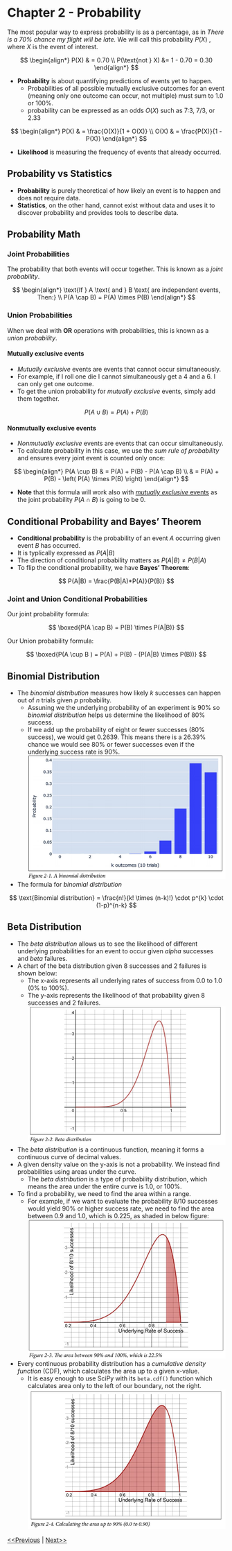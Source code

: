 # Chapter 2 - Probability
The most popular way to express probability is as a percentage, as in _There is a 70% chance my flight will be late._ We will call this probability $P(X)$ , where $X$ is the event of interest.

$$
\begin{align*}
P(X) & = 0.70 \\
P(\text{not } X) &= 1 - 0.70 = 0.30
\end{align*}
$$

* **Probability** is about quantifying predictions of events yet to happen.
    * Probabilities of all possible mutually exclusive outcomes for an event (meaning only one outcome can occur, not multiple) must sum to 1.0 or 100%.
    * probability can be expressed as an odds $O(X)$ such as 7:3, 7/3, or 2.33

$$
\begin{align*}
P(X) & = \frac{O(X)}{1 + O(X)} \\
O(X) & = \frac{P(X)}{1 - P(X)}
\end{align*}
$$

* **Likelihood** is measuring the frequency of events that already occurred.

## Probability vs Statistics
* **Probability** is purely theoretical of how likely an event is to happen and does not require data.
* **Statistics**, on the other hand, cannot exist without data and uses it to discover probability and provides tools to describe data.

## Probability Math
### Joint Probabilities
The probability that both events will occur together. This is known as a _joint probability_.

$$
\begin{align*}
\text{If } A \text{ and } B \text{ are independent events, Then:} \\
P(A \cap B) = P(A) \times P(B)
\end{align*}
$$
### Union Probabilities
When we deal with **OR** operations with probabilities, this is known as a _union probability_.
#### Mutually exclusive events
* _Mutually exclusive_ events are events that cannot occur simultaneously.
* For example, if I roll one die I cannot simultaneously get a 4 and a 6. I can only get one outcome.
* To get the union probability for _mutually exclusive_ events, simply add them together.

$$
P(A \cup B) = P(A) + P(B)
$$

#### Nonmutually exclusive events
* _Nonmutually exclusive_ events are events that can occur simultaneously.
* To calculate probability in this case, we use the _sum rule of probability_ and ensures every joint event is counted only once:

$$
\begin{align*}
P(A \cup B) & = P(A) + P(B) - P(A \cap B) \\
& = P(A) + P(B) - \left( P(A) \times P(B) \right)
\end{align*}
$$

* **Note** that this formula will work also with [_mutually exclusive_ events](#mutually-exclusive-events) as the joint probability $P(A \cap B)$ is going to be $0$.


## Conditional Probability and Bayes’ Theorem
* **Conditional probability** is the probability of an event $A$ occurring given event $B$ has occurred.
* It is typlically expressed as $P(A|B)$
* The direction of conditional probability matters as $P(A|B) \neq P(B|A)$
* To flip the conditional probability, we have **Bayes’ Theorem**:

$$
P(A|B) = \frac{P(B|A)*P(A)}{P(B)}
$$

### Joint and Union Conditional Probabilities
Our joint probability formula:

$$
\boxed{P(A \cap B) = P(B) \times P(A|B)}
$$

Our Union probability formula:

$$
\boxed{P(A \cup B ) = P(A) + P(B) - (P(A|B) \times P(B))}
$$

## Binomial Distribution
* The _binomial distribution_ measures how likely $k$ successes can happen out of $n$ trials given $p$ probability.
    * Assuning we the underlying probability of an experiment is 90% so _binomial distribution_ helps us determine the likelihood of 80% success.
    * If we add up the probability of eight or fewer successes (80% success), we would get 0.2639. This means there is a 26.39% chance we would see 80% or fewer successes even if the underlying success rate is 90%.
    ![binomial distribution](./images/binomial-distribution.jpg)
* The formula for _binomial distribution_

$$
\text{Binomial distribution} = \frac{n!}{k! \times (n-k)!} \cdot p^{k} \cdot (1-p)^{n-k}
$$

## Beta Distribution
* The _beta distribution_ allows us to see the likelihood of different underlying probabilities for an event to occur given _alpha_ successes and _beta_ failures.
* A chart of the beta distribution given 8 successes and 2 failures is shown below:
    * The x-axis represents all underlying rates of success from $0.0$ to $1.0$ (0% to 100%).
    * The y-axis represents the likelihood of that probability given 8 successes and 2 failures.
![Beta Distribution](./images/beta-distribution-01.jpg)  
* The _beta distribution_ is a continuous function, meaning it forms a continuous curve of decimal values.
* A given density value on the y-axis is not a probability. We instead find probabilities using areas under the curve.
    * The _beta distribution_ is a type of probability distribution, which means the area under the entire curve is $1.0$, or 100%.
* To find a probability, we need to find the area within a range.
    * For example, if we want to evaluate the probability 8/10 successes would yield 90% or higher success rate, we need to find the area between 0.9 and 1.0, which is 0.225, as shaded in below figure:
    ![The area between 90% and 100%, which is 22.5%](./images/beta-distribution-02.jpg)
* Every continuous probability distribution has a _cumulative density function_ (CDF), which calculates the area up to a given x-value.
    * It is easy enough to use SciPy with its `beta.cdf()` function which calculates area only to the left of our boundary, not the right.
    ![Calculating the area up to 90% (0.0 to 0.90)](./images/beta-distribution-03.jpg)  
    
[<<Previous](../README.md) | [Next>>](../statistics_hypothesis_testing/README.md)